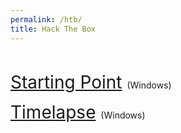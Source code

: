```yaml
---
permalink: /htb/
title: Hack The Box
---
```


<br>


<span style="font-size:2em;">   [Starting Point](/htb/Starting-Point)   </span>   (Windows)

<span style="font-size:2em;">   [Timelapse](/htb/timelapse)   </span>   (Windows)
